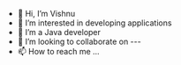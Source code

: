 - 👋 Hi, I’m Vishnu
- 👀 I’m interested in developing applications
- 🌱 I’m a Java developer
- 💞️ I’m looking to collaborate on ---
- 📫 How to reach me ...

<!---
vishnujayadhar/vishnujayadhar is a ✨ special ✨ repository because its `README.md` (this file) appears on your GitHub profile.
You can click the Preview link to take a look at your changes.
--->
